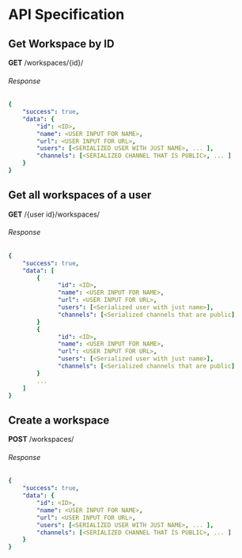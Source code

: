 # API Specification
## **Get Workspace by ID**
 **GET** /workspaces/{id}/
 ###### Response
 ```yaml
 {
     "success": true,
     "data": {
         "id": <ID>,
         "name": <USER INPUT FOR NAME>,
         "url": <USER INPUT FOR URL>,
         "users": [<SERIALIZED USER WITH JUST NAME>, ... ],
         "channels": [<SERIALIZED CHANNEL THAT IS PUBLIC>, ... ]
     }
 }
```

## **Get all workspaces of a user**
 **GET** /{user id}/workspaces/
 ###### Response
 ```yaml
 {
     "success": true,
     "data": [
         {
               "id": <ID>,
               "name": <USER INPUT FOR NAME>,
               "url": <USER INPUT FOR URL>,
               "users": [<Serialized user with just name>],
               "channels": [<Serialized channels that are public]
         }
         {
               "id": <ID>,
               "name": <USER INPUT FOR NAME>,
               "url": <USER INPUT FOR URL>,
               "users": [<Serialized user with just name>],
               "channels": [<Serialized channels that are public]
         }
         ...
     ]
 }
```

## **Create a workspace**
 **POST** /workspaces/
 ###### Response
 ```yaml
 {
     "success": true,
     "data": {
         "id": <ID>,
         "name": <USER INPUT FOR NAME>,
         "url": <USER INPUT FOR URL>,
         "users": [<SERIALIZED USER WITH JUST NAME>, ... ],
         "channels": [<SERIALIZED CHANNEL THAT IS PUBLIC>, ... ]
     }
 }
```
